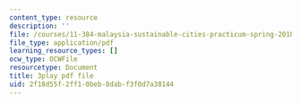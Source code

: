 ```yaml
---
content_type: resource
description: ''
file: /courses/11-384-malaysia-sustainable-cities-practicum-spring-2018/2f18d55f2ff10beb8dabf3f0d7a38144_2Y0cpVGuDoM.pdf
file_type: application/pdf
learning_resource_types: []
ocw_type: OCWFile
resourcetype: Document
title: 3play pdf file
uid: 2f18d55f-2ff1-0beb-8dab-f3f0d7a38144
---
```

